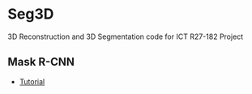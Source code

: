 # Seg3D
3D Reconstruction and 3D Segmentation code for ICT R27-182 Project

## Mask R-CNN
* [Tutorial](https://engineering.matterport.com/splash-of-color-instance-segmentation-with-mask-r-cnn-and-tensorflow-7c761e238b46)

